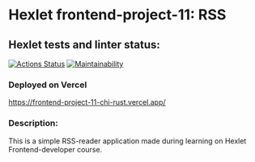 # Hexlet frontend-project-11: RSS

## Hexlet tests and linter status:
[![Actions Status](https://github.com/MaksBazunov/frontend-project-11/workflows/hexlet-check/badge.svg)](https://github.com/MaksBazunov/frontend-project-11/actions)
[![Maintainability](https://api.codeclimate.com/v1/badges/366977f4182b9bb09613/maintainability)](https://codeclimate.com/github/MaksBazunov/frontend-project-11/maintainability)

### Deployed on Vercel
https://frontend-project-11-chi-rust.vercel.app/

### Description:
This is a simple RSS-reader application made during learning on Hexlet Frontend-developer course.

